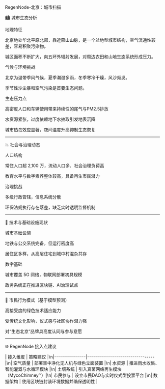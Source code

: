 RegenNode-北京：城市扫描

🏙️ 城市生态分析

地理特征

北京地处华北平原北部，靠近燕山山脉，是一个盆地型城市结构，空气流通性较差，容易积聚污染物。

城区面积不断扩大，向五环外辐射发展，对周边农田和山地生态系统形成压力。


气候与环境挑战

北京为温带季风气候，夏季潮湿多雨，冬季寒冷干燥，风沙频发。

季节性沙尘暴和空气污染是首要生态问题。


生态压力点

高密度人口和车辆使用带来持续性的尾气与PM2.5排放

水资源紧张，过度依赖地下水抽取引发地表沉降

城市热岛效应显著，夜间温度升高抑制生态恢复



---

💥 社会与治理动态

人口结构

常住人口超 2,100 万，流动人口多，社会治理负荷高

教育水平与数字素养整体较高，具备再生市民潜力


治理挑战

多级行政管辖，信息系统分散

环保法规执行存在落差，缺乏实时透明监督机制



---

🔬 技术与基础设施现状

城市基础设施

地铁与公交系统完备，但运行密度高

居住区多样，从高层住宅到城中村混杂共存


数字基础

城市覆盖 5G 网络，物联网部署初具规模

政务系统正在推进区块链、AI治理试点



---

🧠 市民行为模式（基于模型预测）

高接受度的绿色技术适应能力

受传统文化影响，仪式感与社区协作潜力强

对“生态北京”品牌具高度认同与参与意愿



---

🌐 RegenNode 接入点建议

| 接入维度       | 策略建议                         |\n|----------------|----------------------------------|\n| 空气质量       | 部署空中净化无人机与绿色立面装置     |\n| 水资源         | 推进雨水收集、智能灌溉与水循环模块   |\n| 土壤系统       | 引入真菌网络再生模块（MycoChimney™）|\n| 市民参与       | 设立市民DAO与实时仪式型投票平台     |\n| 数据架构       | 使用区块链封装环境数据并确保透明性   |
